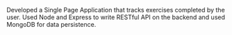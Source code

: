 Developed  a Single Page Application that tracks exercises completed by the user. Used Node and Express to write  RESTful API on the backend and used MongoDB for data persistence.
